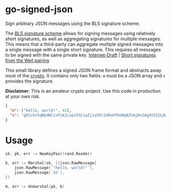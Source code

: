 # go-signed-json

Sign arbitrary JSON messages using the BLS signature scheme.

The [BLS signature scheme](https://en.wikipedia.org/wiki/Boneh%E2%80%93Lynn%E2%80%93Shacham) allows for signing messages using relatively short
signatures, as well as aggregating signatures for multiple messages. This means that a third-party can aggregate multiple signed messages into a
single message with a single short signature. This requires all messages to be signed with the same private key. [Internet-Draft](https://tools.ietf.org/html/draft-boneh-bls-signature-00) | [Short signatures from the Weil pairing](https://www.iacr.org/archive/asiacrypt2001/22480516.pdf)

This small library defines a signed JSON frame format and abstracts away most of the [crypto](https://github.com/phoreproject/bls). It contains only two fields: `m` must be a JSON array and `s` provides the signature.

**Disclaimer**: This is an amateur crypto project. Use this code in production at your own risk.

```json
{
  "m": ["hello, world!", 42],
  "s": "gR3/kthqMpdWCzxPiKzLxpJ5SCiaZj1aVOt1XRxHfKeNqBZSAjRnZAgXU3I2LdwW"
}
```

# Usage
```go
sk, pk, err := NewKeyPair(rand.Reader)

b, err := Marshal(sk, []json.RawMessage{
	json.RawMessage(`"hello, world!"`),
	json.RawMessage(`42`),
})

m, err := Unmarshal(pk, b)
```

###

